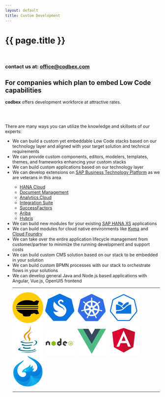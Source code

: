 ```yaml
---
layout: default
title: Custom Development
---
```


{{ page.title }}
===

<br>

<div class="clearfix"></div>
<div class="clearfix"><h3 class="pull-right price-tag">contact us at: <a href="mailto:office@codbex.com">office@codbex.com</a></h3></div>
<h2><i class="fa fa-server fa-fw"></i>
For companies which plan to embed Low Code capabilities
</h2>


<p><b>codbex</b> offers development workforce at attractive rates.

<br><br>

There are many ways you can utilize the knowledge and skillsets of our experts:
<ul>
	<li>We can build a custom yet embeddable Low Code stacks based on our technology layer and aligned with your target solution and technical requirements</li>
	<li>We can provide custom components, editors, modelers, templates, themes, and frameworks enhancing your custom stacks</li>
	<li>We can build custom applications based on our technology layer</li>
	<li>We can develop extensions on <a href="https://www.sap.com/products/business-technology-platform.html">SAP Business Technology Platform</a> as we are veterans in this area</li>
	<ul>
		<li><a href="https://discovery-center.cloud.sap/serviceCatalog/sap-hana-cloud?region=all">HANA Cloud</a></li>
		<li><a href="https://discovery-center.cloud.sap/serviceCatalog/document-management-service-application-option?service_plan=standard&region=all">Document Management</a></li>
		<li><a href="https://discovery-center.cloud.sap/serviceCatalog/sap-analytics-cloud?region=all">Analytics Cloud</a></li>
		<li><a href="https://discovery-center.cloud.sap/serviceCatalog/integration-suite?region=all">Integration Suite</a></li>
		<li><a href="https://www.sap.com/products/human-resources-hcm.html">SuccessFactors</a></li>
        <li><a href="https://www.ariba.com/solutions/solutions-overview/supplier-management/supplier-lifecycle-management">Ariba</a></li>
        <li><a href="https://www.sap.com/products/crm.html">Hybris</a></li>
	</ul>
	<li>We can build new modules for your existing <a href="https://help.sap.com/viewer/52715f71adba4aaeb480d946c742d1f6/2.0.06/en-US/a718a000d64c45e5a3dcdf0532538d35.html">SAP HANA XS</a> applications</li>
	<li>We can build modules for cloud native environments like <a href="https://discovery-center.cloud.sap/serviceCatalog/kyma-runtime?region=all">Kyma</a> and <a href="https://discovery-center.cloud.sap/serviceCatalog/cloud-foundry-runtime?region=all">Cloud Foundry</a></li>
	<li>We can take over the entire application lifecycle management from customer/partner to minimize the running development and support costs</li>
	<li>We can build custom CMS solution based on our stack to be embedded in your solution</li>
	<li>We can build custom BPMN processes with our stack to orchestrate flows in your solutions</li>
	<li>We can develop general Java and Node.js based applications with Angular, Vue.js, OpenUI5 frontend</li>


<hr>

<a href="https://www.dirigible.io"><img src="img/logos/dirigible-logo.png" width="100em"></a>
<a href="https://www.xsk.io"><img src="img/logos/xsk-logo.png" width="100em"></a>
<a href="https://www.kubernetes.io/"><img src="img/logos/kubernetes-logo.png" width="100em"></a>
<a href="https://kyma-project.io/"><img src="img/logos/kyma-logo.png" width="100em"></a>
<a href="https://openjdk.java.net/"><img src="img/logos/java-logo.png" width="100em"></a>
<a href="https://nodejs.org/"><img src="img/logos/nodejs-logo.png" width="100em"></a>
<a href="https://vuejs.org/"><img src="img/logos/vuejs-logo.png" width="100em"></a>
<a href="https://angular.io/"><img src="img/logos/angular-logo.png" width="100em"></a>
<a href="https://openui5.org/"><img src="img/logos/openui5-logo.png" width="100em"></a>


<hr>